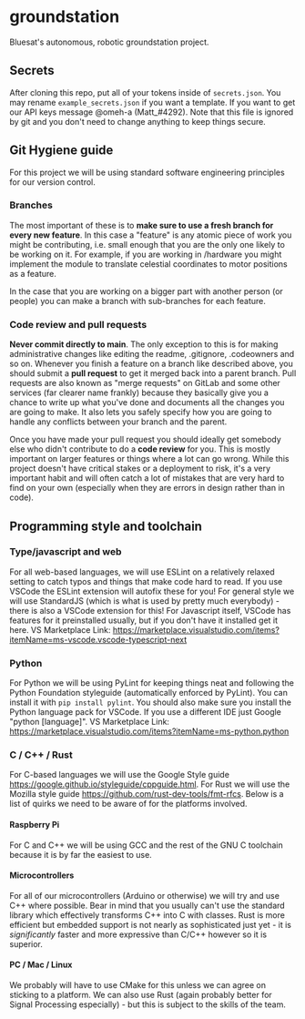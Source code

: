 # groundstation

Bluesat's autonomous, robotic groundstation project.

## Secrets

After cloning this repo, put all of your tokens inside of ``secrets.json``. You may rename ``example_secrets.json`` if you want a template. If you want to get our API keys message @omeh-a (Matt_#4292). Note that this file is ignored by git and you don't need to change anything to keep things secure.

## Git Hygiene guide

For this project we will be using standard software engineering principles for our version control.

### Branches

The most important of these is to **make sure to use a fresh branch for every new feature**.
In this case a "feature" is any atomic piece of work you might be contributing, i.e. small enough that you are the only one likely to be working on it. For example, if you are working in /hardware you might implement the module to translate celestial coordinates to motor positions as a feature.

In the case that you are working on a bigger part with another person (or people) you can make a branch with sub-branches for each feature.

### Code review and pull requests

**Never commit directly to main**. The only exception to this is for making administrative changes like editing the readme, .gitignore, .codeowners and so on.
Whenever you finish a feature on a branch like described above, you should submit a **pull request** to get it merged back into a parent branch. Pull requests are also known as "merge requests" on GitLab and some other services (far clearer name frankly) because they basically give you a chance to write up what you've done and documents all the changes you are going to make. It also lets you safely specify how you are going to handle any conflicts between your branch and the parent.

Once you have made your pull request you should ideally get somebody else who didn't contribute to do a **code review** for you. This is mostly important on larger features or things where a lot can go wrong. While this project doesn't have critical stakes or a deployment to risk, it's a very important habit and will often catch a lot of mistakes that are very hard to find on your own (especially when they are errors in design rather than in code).

## Programming style and toolchain

### Type/javascript and web

For all web-based languages, we will use ESLint on a relatively relaxed setting to catch typos and things that make code hard to read. If you use VSCode the ESLint extension will autofix these for you! For general style we will use StandardJS (which is what is used by pretty much everybody) - there is also a VSCode extension for this! For Javascript itself, VSCode has features for it preinstalled usually, but if you don't have it installed get it here.
VS Marketplace Link: <https://marketplace.visualstudio.com/items?itemName=ms-vscode.vscode-typescript-next>

### Python

For Python we will be using PyLint for keeping things neat and following the Python Foundation styleguide (automatically enforced by PyLint). You can install it with ``pip install pylint``. You should also make sure you install the Python language pack for VSCode. If you use a different IDE just Google "python [language]".
VS Marketplace Link: <https://marketplace.visualstudio.com/items?itemName=ms-python.python>

### C / C++ / Rust

For C-based languages we will use the Google Style guide <https://google.github.io/styleguide/cppguide.html>. For Rust we will use the Mozilla style guide <https://github.com/rust-dev-tools/fmt-rfcs>. Below is a list of quirks we need to be aware of for the platforms involved.

#### Raspberry Pi

For C and C++ we will be using GCC and the rest of the GNU C toolchain because it is by far the easiest to use.

#### Microcontrollers

For all of our microcontrollers (Arduino or otherwise) we will try and use C++ where possible. Bear in mind that you usually can't use the standard library which effectively transforms C++ into C with classes. Rust is more efficient but embedded support is not nearly as sophisticated just yet - it is *significantly* faster and more expressive than C/C++ however so it is superior.

#### PC / Mac / Linux

We probably will have to use CMake for this unless we can agree on sticking to a platform. We can also use Rust (again probably better for Signal Processing especially) - but this is subject to the skills of the team.
